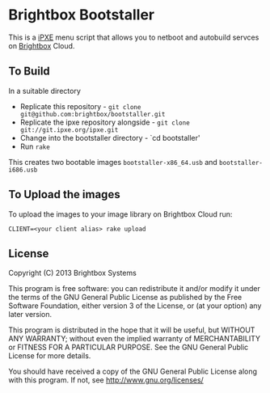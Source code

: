 # Brightbox Bootstaller

This is a [iPXE](http://ipxe.org/) menu script that allows you to netboot and autobuild servces on [Brightbox](http://brightbox.com/) Cloud.

## To Build

In a suitable directory

* Replicate this repository - `git clone git@github.com:brightbox/bootstaller.git`
* Replicate the ipxe repository alongside - `git clone git://git.ipxe.org/ipxe.git`
* Change into the bootstaller directory - `cd bootstaller'
* Run `rake`

This creates two bootable images `bootstaller-x86_64.usb` and `bootstaller-i686.usb`

## To Upload the images

To upload the images to your image library on Brightbox Cloud run:

`CLIENT=<your client alias> rake upload`

## License

Copyright (C) 2013 Brightbox Systems 

This program is free software: you can redistribute it and/or modify
it under the terms of the GNU General Public License as published by
the Free Software Foundation, either version 3 of the License, or
(at your option) any later version.

This program is distributed in the hope that it will be useful,
but WITHOUT ANY WARRANTY; without even the implied warranty of
MERCHANTABILITY or FITNESS FOR A PARTICULAR PURPOSE.  See the
GNU General Public License for more details.

You should have received a copy of the GNU General Public License
along with this program.  If not, see <http://www.gnu.org/licenses/>
